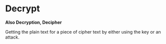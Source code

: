 # Decrypt

**Also Decryption, Decipher**

Getting the plain text for a piece of cipher text by either using the key or an attack.
